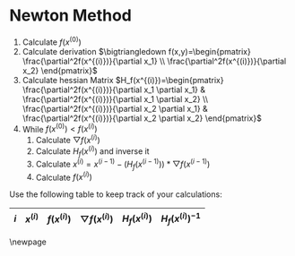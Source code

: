 # Newton Method
1. Calculate $f(x^{(0)})$
2. Calculate derivation $\bigtriangledown f(x,y)=\begin{pmatrix}
    \frac{\partial^2f(x^{(i)})}{\partial x_1} \\
    \frac{\partial^2f(x^{(i)})}{\partial x_2}
\end{pmatrix}$
3. Calculate hessian Matrix $H_f(x^{(i)})=\begin{pmatrix}
    \frac{\partial^2f(x^{(i)})}{\partial x_1 \partial x_1} & \frac{\partial^2f(x^{(i)})}{\partial x_1 \partial x_2} \\
    \frac{\partial^2f(x^{(i)})}{\partial x_2 \partial x_1} & \frac{\partial^2f(x^{(i)})}{\partial x_2 \partial x_2}
\end{pmatrix}$
4. While $f(x^{(0)}) < f(x^{(i)})$
   1. Calculate $\bigtriangledown f(x^{(i)})$
   2. Calculate $H_{f}(x^{(i)})$ and inverse it
   3. Calculate $x^{(i)} = x^{(i-1)} - (H_{f}(x^{(i-1)})) * \bigtriangledown f(x^{(i-1)})$
   4. Calculate $f(x^{(i)})$

Use the following table to keep track of your calculations:

$i$ | ${x^{(i)}}$ | $f(x^{(i)})$ | $\bigtriangledown f(x^{(i)})$ | $H_{f}(x^{(i)})$ | $H_{f}(x^{(i)})^{-1}$
:--:|:-----------:|:------------:|:-----------------------------:|:----------------:|:--------------------:
\newpage
